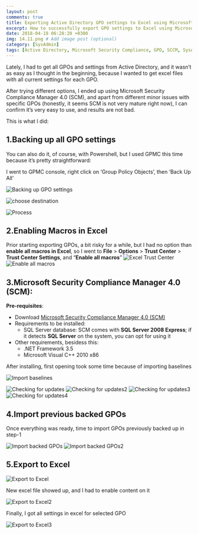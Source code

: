 ```yaml
---
layout: post
comments: true
title: Exporting Active Directory GPO settings to Excel using Microsoft Security Compliance Manager 4.0
excerpt: How to successfully export GPO settings to Excel using Microsoft Security Compliance Manager 4.0
date: 2018-04-18 06:28:20 +0300
img: 14.11.png # Add image post (optional)
category: [SysAdmin]
tags: [Active Directory, Microsoft Security Compliance, GPO, SCCM, SysAdmin]
---
```

Lately, I had to get all GPOs and settings from Active Directory, and it wasn’t as easy as I thought in the beginning, because I wanted to get excel files with all current settings for each GPO.

After trying different options, I ended up using Microsoft Security Compliance Manager 4.0 (SCM), and apart from different minor issues with specific GPOs (honestly, it seems SCM is not very mature right now), I can confirm it’s very easy to use, and results are not bad.

This is what I did:

## 1.Backing up all GPO settings
You can also do it, of course, with Powershell, but I used GPMC this time because it’s pretty straightforward:

I went to GPMC console, right click on ‘Group Policy Objects’, then ‘Back Up All’

![Backing up GPO settings]({{site.baseurl}}/assets/img/14.1.png)
</br>

![choose destination]({{site.baseurl}}/assets/img/14.2.png)
</br>

![Process]({{site.baseurl}}/assets/img/14.3.png)

## 2.Enabling Macros in Excel
Prior starting exporting GPOs, a bit risky for a while, but I had no option than **enable all macros in Excel**, so I went to **File** > **Options** > **Trust Center** > **Trust Center Settings**, and “**Enable all macros**”
![Excel Trust Center]({{site.baseurl}}/assets/img/14.4.png)
![Enable all macros]({{site.baseurl}}/assets/img/14.5.png)
</br>

## 3.Microsoft Security Compliance Manager 4.0 (SCM):

**Pre-requisites**:
* Download [Microsoft Security Compliance Manager 4.0 (SCM)](https://www.microsoft.com/en-us/download/details.aspx?id=53353)
* Requirements to be installed:
  * SQL Server database: SCM comes with **SQL Server 2008 Express**; if it detects **SQL Server** on the system, you can opt for using it
* Other requirements, besidess this:
  * .NET Framework 3.5
  * Microsoft Visual C++ 2010 x86
  
After installing, first opening took some time because of importing baselines<br>

![Import baselines]({{site.baseurl}}/assets/img/14.6.png)

![Checking for updates]({{site.baseurl}}/assets/img/14.7.png)
![Checking for updates2]({{site.baseurl}}/assets/img/14.8.png)
![Checking for updates3]({{site.baseurl}}/assets/img/14.9.png)
![Checking for updates4]({{site.baseurl}}/assets/img/14.10.png)

## 4.Import previous backed GPOs
Once everything was ready, time to import GPOs previously backed up in step-1</br>

![Import backed GPOs]({{site.baseurl}}/assets/img/14.11.png)
![Import backed GPOs2]({{site.baseurl}}/assets/img/14.12.png)

## 5.Export to Excel
![Export to Excel]({{site.baseurl}}/assets/img/14.13.png)

New excel file showed up, and I had to enable content on it</br>

![Export to Excel2]({{site.baseurl}}/assets/img/14.14.png)

Finally, I got all settings in excel for selected GPO</br>

![Export to Excel3]({{site.baseurl}}/assets/img/14.15.png)
